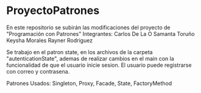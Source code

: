 # ProyectoPatrones
En este repositorio se subirán las modificaciones del proyecto de "Programación con Patrones"
Integrantes: 
Carlos De La O
Samanta Toruño
Keysha Morales
Rayner Rodriguez

Se trabajo en el patron state, en los archivos de la carpeta 
"autenticationState", ademas de realizar cambios en el main con
la funcionalidad de que el usuario inicie sesion. El usuario puede 
registrarse con correo y contrasena.

Patrones Usados: Singleton, Proxy, Facade, State, FactoryMethod